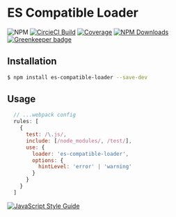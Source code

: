 # ES Compatible Loader

![NPM](https://img.shields.io/npm/v/es-compatible-loader.svg)
[![CircieCI Build](https://img.shields.io/circleci/project/github/vagusX/es-compatible-loader.svg)](https://circleci.com/gh/vagusX/es-compatible-loader)
[![Coverage](https://img.shields.io/codecov/c/github/vagusX/es-compatible-loader.svg)](https://codecov.io/gh/vagusX/es-compatible-loader)
[![NPM Downloads](https://img.shields.io/npm/dm/es-compatible-loader.svg)](https://www.npmjs.com/package/es-compatible-loader)
[![Greenkeeper badge](https://badges.greenkeeper.io/vagusX/es-compatible-loader.svg)](https://greenkeeper.io/)

## Installation

```bash
$ npm install es-compatible-loader --save-dev
```

## Usage

```js
  // ...webpack config
  rules: [
    {
      test: /\.js/,
      include: [/node_modules/, /test/],
      use: {
        loader: 'es-compatible-loader',
        options: {
          hintLevel: 'error' | 'warning'
        }
      }
    }
  ]
```

[![JavaScript Style Guide](https://cdn.rawgit.com/feross/standard/master/badge.svg)](https://github.com/feross/standard)
